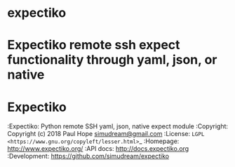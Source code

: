 # expectiko
Expectiko remote ssh expect functionality through yaml, json, or native
========
Expectiko
========

:Expectiko:   Python remote SSH yaml, json, native expect module
:Copyright:   Copyright (c) 2018  Paul Hope <simudream@gmail.com>
:License:     `LGPL <https://www.gnu.org/copyleft/lesser.html>`_
:Homepage:    http://www.expectiko.org/
:API docs:    http://docs.expectiko.org
:Development: https://github.com/simudream/expectiko
